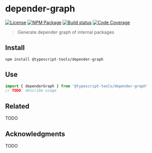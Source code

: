 # depender-graph
[![License][]](https://opensource.org/licenses/ISC)
[![NPM Package][]](https://npmjs.org/package/@typescript-tools/depender-graph)
[![Build status][]](https://travis-ci.org/typescript-tools/depender-graph)
[![Code Coverage][]](https://codecov.io/gh/typescript-tools/depender-graph)

[License]: https://img.shields.io/badge/License-ISC-blue.svg
[NPM Package]: https://img.shields.io/npm/v/@typescript-tools/depender-graph.svg
[Build status]: https://travis-ci.org/typescript-tools/depender-graph.svg?branch=master
[Code Coverage]: https://codecov.io/gh/typescript-tools/depender-graph/branch/master/graph/badge.svg

> Generate depender graph of internal packages

## Install

``` shell
npm install @typescript-tools/depender-graph
```

## Use

``` typescript
import { dependerGraph } from '@typescript-tools/depender-graph'
// TODO: describe usage
```

## Related

TODO

## Acknowledgments

TODO
